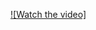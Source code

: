 [![Watch the video]](https://github.com/sutreamer/StoneAgeWindowsPackage/%EA%B5%AC%EB%8F%99%EC%98%81%EC%83%81.mkv)
